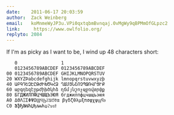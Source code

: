 ```yaml
---
date:    2011-06-17 20:03:59
author:  Zack Weinberg
email:   koMnmeWyJP3u.VPi0qxtqbmBvnqaj.0vMgWy9qBPMmOfGLpzc2
link:     https://www.owlfolio.org/
replyto: 2084
---
```


If I'm as picky as I want to be, I wind up 48 characters short:

       0                1
       0123456789ABCDEF 0123456789ABCDEF
    00 0123456789ABCDEF GHIJKLMNOPQRSTUV
    20 WXYZÞabcdefghijk lmnopqrstuvwxyzþ
    40 ԱԲԳԴԵԶԷԸԹԺԻԽԾԿՀՁ ՂՃՄՅՆՇՈՉՊՋՌՎՐՑՒՔ
    60 աբգդեզէըթժիխծկհձ ղճմյնշոչպջռվտրփք
    80 БГДЖИЛПФЦЧШЩЪЭЮЯ бгджилпфцчшщъэюя
    A0 ΔΘΛΞΣΦΨΩϢϤϦϨϪϬϮα βγδζθλμξπσφχψϣϥϧ
    C0 ՖֆЂЉЊЋЏђљњћџϩϫϭϯ
